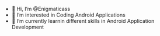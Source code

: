 - 👋 Hi, I’m @Enigmaticass
- 👀 I’m interested in Coding Android Applications
- 🌱 I’m currently learnin different skills in Android Application Development

<!---
Enigmaticass/Enigmaticass is a ✨ special ✨ repository because its `README.md` (this file) appears on your GitHub profile.
You can click the Preview link to take a look at your changes.
--->
